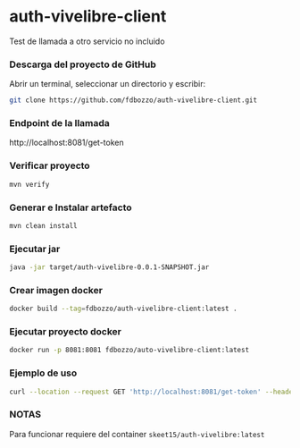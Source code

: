 # auth-vivelibre-client  
Test de llamada a otro servicio no incluido  

### Descarga del proyecto de GitHub  
Abrir un terminal, seleccionar un directorio y escribir:  
``` bash
git clone https://github.com/fdbozzo/auth-vivelibre-client.git
```
  
### Endpoint de la llamada  
http://localhost:8081/get-token  
  
### Verificar proyecto
``` bash
mvn verify
```
  
### Generar e Instalar artefacto
``` bash
mvn clean install
```
  
### Ejecutar jar
``` bash
java -jar target/auth-vivelibre-0.0.1-SNAPSHOT.jar
```
  
### Crear imagen docker  
``` bash
docker build --tag=fdbozzo/auth-vivelibre-client:latest .
```

### Ejecutar proyecto docker  
``` bash
docker run -p 8081:8081 fdbozzo/auto-vivelibre-client:latest
```

### Ejemplo de uso  
``` bash
curl --location --request GET 'http://localhost:8081/get-token' --header 'Content-Type: application/json'  
```  

### NOTAS  
Para funcionar requiere del container `skeet15/auth-vivelibre:latest`  
